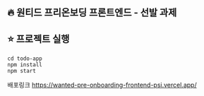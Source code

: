 ## 🔥 원티드 프리온보딩 프론트엔드 - 선발 과제
## ⭐️ 프로젝트 실행
```
cd todo-app
npm install
npm start
```

배포링크 
https://wanted-pre-onboarding-frontend-psi.vercel.app/
